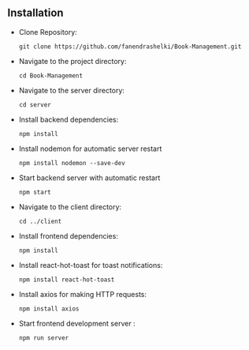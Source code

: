 
## Installation

- Clone Repository:

  ``
  git clone https://github.com/fanendrashelki/Book-Management.git
  ``

- Navigate to the project directory:

  ``
  cd Book-Management
  ``
- Navigate to the server directory:
  
  ``
  cd server
  ``
- Install backend dependencies:
  
  ``
  npm install
  ``

- Install nodemon for automatic server restart
  
    ``
    npm install nodemon --save-dev
    ``
- Start backend server with automatic restart

  ``
  npm start
  ``
  
- Navigate to the client directory:

   ``
  cd ../client
  ``

- Install frontend dependencies:
  
   ``
  npm install
   ``
  
- Install react-hot-toast for toast notifications:

   ``
    npm install react-hot-toast
   ``

- Install axios for making HTTP requests:
 
  ``
  npm install axios
  ``

- Start frontend development server :

  ``
  npm run server
  ``



